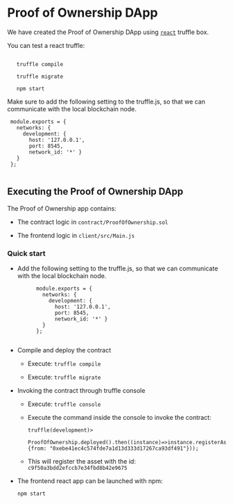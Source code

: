 # Proof of Ownership DApp

We have created the Proof of Ownership DApp using [`react`](https://truffleframework.com/boxes/react) truffle box.

You can test a react truffle:

```truffle unbox react
   
   truffle compile 
   
   truffle migrate
   
   npm start

```
Make sure to add the following setting to the truffle.js, so that we can communicate with the local blockchain node.
                
```
 module.exports = { 
   networks: { 
     development: { 
       host: '127.0.0.1', 
       port: 8545, 
       network_id: '*' } 
   } 
 };
                     
``` 

## Executing the Proof of Ownership DApp 

The Proof of Ownership app contains:

* The contract logic in `contract/ProofOfOwnership.sol`

* The frontend logic in  `client/src/Main.js`


### Quick start


* Add the following setting to the truffle.js, so that we can communicate with the local blockchain node.
   
  ```
        module.exports = { 
          networks: { 
            development: { 
              host: '127.0.0.1', 
              port: 8545, 
              network_id: '*' } 
          } 
        };
        
  ```

* Compile and deploy the contract  

  * Execute: `truffle compile`
   
  * Execute: `truffle migrate`
  
* Invoking the contract through truffle console
   
  * Execute: `truffle console`
  
  * Execute the command inside the console to invoke the contract:
  
       ```          
       truffle(development)>  
       
       ProofOfOwnership.deployed().then((instance)=>instance.registerAsset("c9f50a3bdd2efccb7e34fbd8b42e9675", {from: "0xebe41ec4c574fde7a1d13d333d17267ca93df491"}));
       
       ```
  * This will register the asset with the id: `c9f50a3bdd2efccb7e34fbd8b42e9675`
  
* The frontend react app can be launched with npm:

    `npm start`
